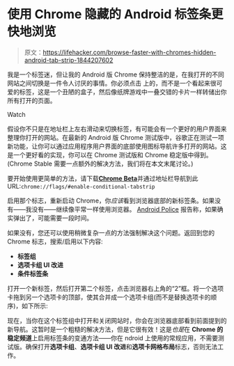 # 使用 Chrome 隐藏的 Android 标签条更快地浏览

> 原文：<https://lifehacker.com/browse-faster-with-chromes-hidden-android-tab-strip-1844207602>

我是一个标签迷，但让我的 Android 版 Chrome 保持整洁的是，在我打开的不同网站之间切换是一件令人讨厌的事情。你必须点击 上的，而不是一个看起来很可爱的标签，这是一个丑陋的盒子，然后像纸牌游戏中一叠交错的卡片一样转储出你所有打开的页面。

Watch

假设你不只是在地址栏上左右滑动来切换标签，有可能会有一个更好的用户界面来整理你打开的网站。在最新的 Android 版 Chrome 测试版中，谷歌正在测试一项新功能，让你可以通过应用程序用户界面的底部使用图标导航许多打开的网站。这是一个更好看的实现，你可以在 Chrome 测试版和 Chrome 稳定版中得到。(Chrome Stable 需要一点额外的解决方法，我们将在本文末尾讨论。)

要开始使用更简单的方法，请下载[**Chrome Beta**](https://play.google.com/store/apps/details?id=com.chrome.beta&hl=en_US)并通过地址栏导航到此 URL:`chrome://flags/#enable-conditional-tabstrip`

启用那个标志，重新启动 Chrome，你*应该*看到浏览器底部的新标签条。如果没有——我没有——继续像平常一样使用浏览器。 [Android Police](https://www.androidpolice.com/2020/06/29/google-is-working-on-a-bottom-tab-switcher-strip-for-chrome-on-android/) 报告称，如果确实弹出了，可能需要一段时间。

如果没有，您还可以使用稍微复杂一点的方法强制解决这个问题。返回到您的 Chrome 标志，搜索/启用以下内容:

*   **标签组**
*   **选项卡组 UI 改进**
*   **条件标签条**

打开一个新标签，然后打开第二个标签，点击浏览器右上角的“2”框。将一个选项卡拖到另一个选项卡的顶部，使其合并成一个选项卡组(而不是替换选项卡的顺序)，如下所示:

现在，当你在这个标签组中打开和关闭网站时，你会在浏览器底部看到前面提到的新导航。这暂时是一个粗糙的解决方法，但是它很有效！这是*也是*在 **Chrome 的稳定频道**上启用标签条的变通方法——你在 ndroid 上使用的常规应用，不需要测试版。确保打开**选项卡组**、**选项卡组 UI 改进**和**选项卡网格布局**标志，否则无法工作。